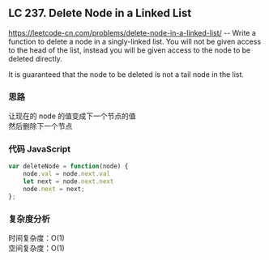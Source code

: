 ## LC 237. Delete Node in a Linked List

https://leetcode-cn.com/problems/delete-node-in-a-linked-list/ --
Write a function to delete a node in a singly-linked list. You will not be given access to the head of the list, instead you will be given access to the node to be deleted directly.

It is guaranteed that the node to be deleted is not a tail node in the list.

### 思路

让现在的 node 的值变成下一个节点的值  
然后删除下一个节点

### 代码 JavaScript

```JavaScript
var deleteNode = function(node) {
    node.val = node.next.val
    let next = node.next.next
    node.next = next;
};

```

### 复杂度分析

时间复杂度：O(1) </br>
空间复杂度：O(1)
